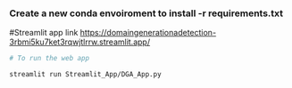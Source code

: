 ### Create a new conda envoiroment to install -r requirements.txt

#Streamlit app link
https://domaingenerationadetection-3rbmi5ku7ket3rqwjtlrrw.streamlit.app/

~~~bash
# To run the web app

streamlit run Streamlit_App/DGA_App.py 
~~~
